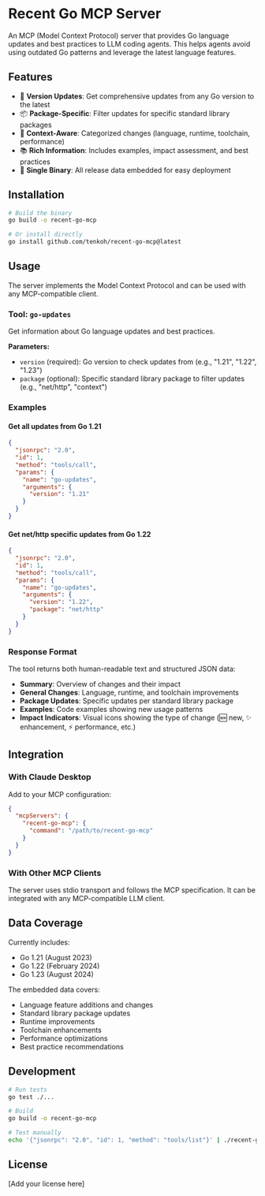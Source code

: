 # Recent Go MCP Server

An MCP (Model Context Protocol) server that provides Go language updates and best practices to LLM coding agents. This helps agents avoid using outdated Go patterns and leverage the latest language features.

## Features

- 🔄 **Version Updates**: Get comprehensive updates from any Go version to the latest
- 📦 **Package-Specific**: Filter updates for specific standard library packages
- 🎯 **Context-Aware**: Categorized changes (language, runtime, toolchain, performance)
- 📚 **Rich Information**: Includes examples, impact assessment, and best practices
- 🚀 **Single Binary**: All release data embedded for easy deployment

## Installation

```bash
# Build the binary
go build -o recent-go-mcp

# Or install directly
go install github.com/tenkoh/recent-go-mcp@latest
```

## Usage

The server implements the Model Context Protocol and can be used with any MCP-compatible client.

### Tool: `go-updates`

Get information about Go language updates and best practices.

**Parameters:**
- `version` (required): Go version to check updates from (e.g., "1.21", "1.22", "1.23")
- `package` (optional): Specific standard library package to filter updates (e.g., "net/http", "context")

### Examples

#### Get all updates from Go 1.21
```json
{
  "jsonrpc": "2.0",
  "id": 1,
  "method": "tools/call",
  "params": {
    "name": "go-updates",
    "arguments": {
      "version": "1.21"
    }
  }
}
```

#### Get net/http specific updates from Go 1.22
```json
{
  "jsonrpc": "2.0",
  "id": 1,
  "method": "tools/call",
  "params": {
    "name": "go-updates",
    "arguments": {
      "version": "1.22",
      "package": "net/http"
    }
  }
}
```

### Response Format

The tool returns both human-readable text and structured JSON data:

- **Summary**: Overview of changes and their impact
- **General Changes**: Language, runtime, and toolchain improvements
- **Package Updates**: Specific updates per standard library package
- **Examples**: Code examples showing new usage patterns
- **Impact Indicators**: Visual icons showing the type of change (🆕 new, ✨ enhancement, ⚡ performance, etc.)

## Integration

### With Claude Desktop

Add to your MCP configuration:

```json
{
  "mcpServers": {
    "recent-go-mcp": {
      "command": "/path/to/recent-go-mcp"
    }
  }
}
```

### With Other MCP Clients

The server uses stdio transport and follows the MCP specification. It can be integrated with any MCP-compatible LLM client.

## Data Coverage

Currently includes:
- Go 1.21 (August 2023)
- Go 1.22 (February 2024) 
- Go 1.23 (August 2024)

The embedded data covers:
- Language feature additions and changes
- Standard library package updates
- Runtime improvements
- Toolchain enhancements
- Performance optimizations
- Best practice recommendations

## Development

```bash
# Run tests
go test ./...

# Build
go build -o recent-go-mcp

# Test manually
echo '{"jsonrpc": "2.0", "id": 1, "method": "tools/list"}' | ./recent-go-mcp
```

## License

[Add your license here]